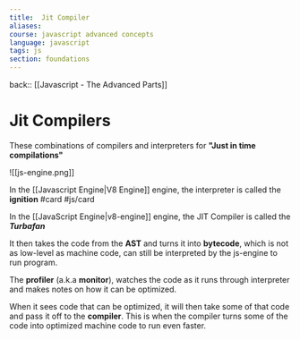 ```yaml
---
title:  Jit Compiler
aliases:
course: javascript advanced concepts
language: javascript
tags: js
section: foundations
---
```


back:: [[Javascript - The Advanced Parts]]

# Jit Compilers

These combinations of compilers and interpreters for **"Just in time compilations"**

![[js-engine.png]]



In the [[Javascript Engine|V8 Engine]] engine, the interpreter is called the **ignition** #card #js/card 

In the [[JavaScript Engine|v8-engine]] engine, the JIT Compiler is called the ***Turbafan***

It then takes the code from the **AST** and turns it into **bytecode**, which is not as low-level as machine code, can still be interpreted by the js-engine to run program. 

The **profiler** (a.k.a **monitor**), watches the code as it runs through interpreter and makes notes on how it can be optimized.

When it sees code that can be optimized, it will then take some of that code and pass it off to the **compiler**. This is when the compiler turns some of the code into optimized machine code to run even faster. 


